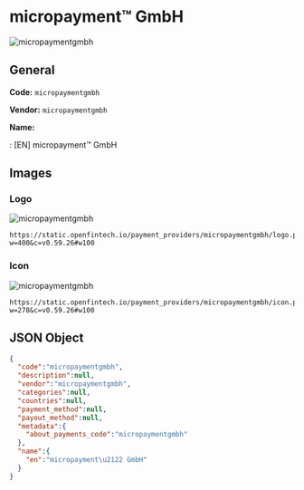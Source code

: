 
# micropayment™ GmbH 
![micropaymentgmbh](https://static.openfintech.io/payment_providers/micropaymentgmbh/logo.png?w=400&c=v0.59.26#w100)  

## General 
 
**Code:** `micropaymentgmbh` 
 
**Vendor:** `micropaymentgmbh` 
 
**Name:** 
 
:	[EN] micropayment™ GmbH 
 

## Images 

### Logo 
 
![micropaymentgmbh](https://static.openfintech.io/payment_providers/micropaymentgmbh/logo.png?w=400&c=v0.59.26#w100)  

```
https://static.openfintech.io/payment_providers/micropaymentgmbh/logo.png?w=400&c=v0.59.26#w100
```  

### Icon 
 
![micropaymentgmbh](https://static.openfintech.io/payment_providers/micropaymentgmbh/icon.png?w=278&c=v0.59.26#w100)  

```
https://static.openfintech.io/payment_providers/micropaymentgmbh/icon.png?w=278&c=v0.59.26#w100
```  

## JSON Object 

```json
{
  "code":"micropaymentgmbh",
  "description":null,
  "vendor":"micropaymentgmbh",
  "categories":null,
  "countries":null,
  "payment_method":null,
  "payout_method":null,
  "metadata":{
    "about_payments_code":"micropaymentgmbh"
  },
  "name":{
    "en":"micropayment\u2122 GmbH"
  }
}
```  

